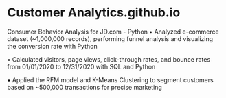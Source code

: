 # Customer Analytics.github.io
Consumer Behavior Analysis for JD.com - Python
•	Analyzed e-commerce dataset (~1,000,000 records), performing funnel analysis and visualizing the conversion rate with Python

•	Calculated visitors, page views, click-through rates, and bounce rates from 01/01/2020 to 12/31/2020 with SQL and Python 

•	Applied the RFM model and K-Means Clustering to segment customers based on ~500,000 transactions for precise marketing
